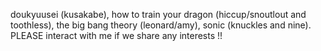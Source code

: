 doukyuusei (kusakabe), how to train your dragon (hiccup/snoutlout and toothless), the big bang theory (leonard/amy), sonic (knuckles and nine). PLEASE interact with me if we share any interests !!
